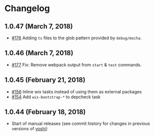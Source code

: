 # Changelog

## 1.0.47 (March 7, 2018)
* [#176](https://github.com/wix-private/wix-haste/pull/176) Adding `ts` files to the glob pattern provided by `debug/mocha`.

## 1.0.46 (March 7, 2018)
  * [#177](https://github.com/wix-private/wix-haste/pull/177) Fix: Remove webpack output from `start` & `test` commands.

## 1.0.45 (February 21, 2018)
  * [#156](https://github.com/wix-private/wix-haste/pull/156) Inline wix tasks instead of using them as external packages
  * [#154](https://github.com/wix-private/wix-haste/pull/154) Add `wix-bootstrap-*` to depcheck task

## 1.0.44 (February 18, 2018)
  * Start of manual releases (see commit history for changes in previous versions of [yoshi](https://github.com/wix/yoshi))
